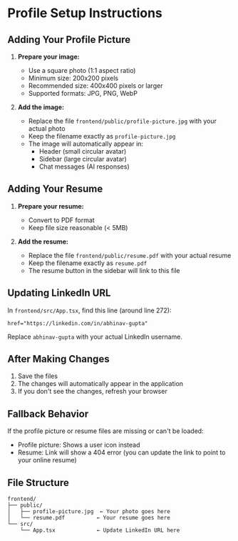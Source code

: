 # Profile Setup Instructions

## Adding Your Profile Picture

1. **Prepare your image:**
   - Use a square photo (1:1 aspect ratio)
   - Minimum size: 200x200 pixels
   - Recommended size: 400x400 pixels or larger
   - Supported formats: JPG, PNG, WebP

2. **Add the image:**
   - Replace the file `frontend/public/profile-picture.jpg` with your actual photo
   - Keep the filename exactly as `profile-picture.jpg`
   - The image will automatically appear in:
     - Header (small circular avatar)
     - Sidebar (large circular avatar)
     - Chat messages (AI responses)

## Adding Your Resume

1. **Prepare your resume:**
   - Convert to PDF format
   - Keep file size reasonable (< 5MB)

2. **Add the resume:**
   - Replace the file `frontend/public/resume.pdf` with your actual resume
   - Keep the filename exactly as `resume.pdf`
   - The resume button in the sidebar will link to this file

## Updating LinkedIn URL

In `frontend/src/App.tsx`, find this line (around line 272):
```tsx
href="https://linkedin.com/in/abhinav-gupta"
```

Replace `abhinav-gupta` with your actual LinkedIn username.

## After Making Changes

1. Save the files
2. The changes will automatically appear in the application
3. If you don't see the changes, refresh your browser

## Fallback Behavior

If the profile picture or resume files are missing or can't be loaded:
- Profile picture: Shows a user icon instead
- Resume: Link will show a 404 error (you can update the link to point to your online resume)

## File Structure

```
frontend/
├── public/
│   ├── profile-picture.jpg  ← Your photo goes here
│   └── resume.pdf          ← Your resume goes here
└── src/
    └── App.tsx             ← Update LinkedIn URL here
```
